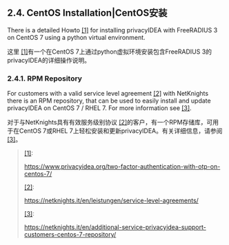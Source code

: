 ## 2.4. CentOS Installation|CentOS安装

There is a detailed Howto <span id="id1">[[1]](#howto)</span> for installing privacyIDEA with FreeRADIUS 3 on CentOS 7 using a python virtual environment.

这里 [[1]](#howto)有一个在CentOS 7上通过python虚拟环境安装包含FreeRADIUS 3的privacyIDEA的详细操作说明。

### 2.4.1. RPM Repository

For customers with a valid service level agreement <span id="id2">[[2]](#sla)</span> with NetKnights there is an RPM repository, that can be used to easily install and update privacyIDEA on CentOS 7 / RHEL 7. For more information see <span id="id3">[[3]](#rpminstallation)</span>.

对于与NetKnights具有有效服务级别协议 [[2]](#sla)的客户，有一个RPM存储库，可用于在CentOS 7或RHEL 7上轻松安装和更新privacyIDEA。有关详细信息，请参阅 [[3]](#rpminstallation)。

> <span id="howto">[[1]](#id1)</span>:
> 
> <https://www.privacyidea.org/two-factor-authentication-with-otp-on-centos-7/>
> 
> <span id="sla">[[2]](#id2)</span>:
> 
> <https://netknights.it/en/leistungen/service-level-agreements/>
> 
> <span id="rpminstallation">[[3]](#id3)</span>:
> 
> <https://netknights.it/en/additional-service-privacyidea-support-customers-centos-7-repository/>